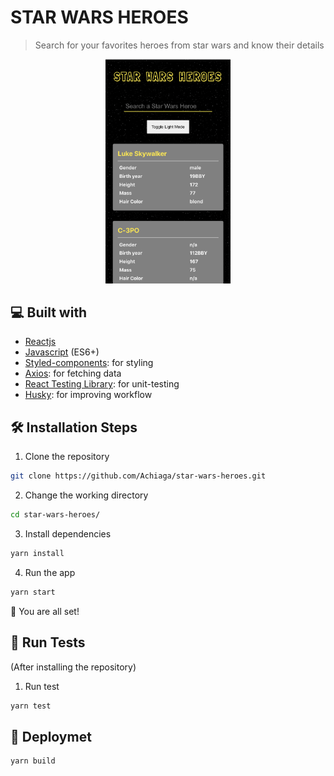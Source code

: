 # STAR WARS HEROES

> Search for your favorites heroes from star wars and know their details

<div align="center">
    <img alt="GitHub Profile Readme Generator" src="./src/assets/img/demo.png" width="200" />
</div>

## 💻 Built with

- [Reactjs](https://reactjs.org/)
- [Javascript](https://developer.mozilla.org/en-US/docs/Web/JavaScript) (ES6+)
- [Styled-components](https://styled-components.com/): for styling
- [Axios](https://github.com/axios/axios): for fetching data
- [React Testing Library](https://testing-library.com/): for unit-testing
- [Husky](https://typicode.github.io/husky/#/): for improving workflow

## 🛠️ Installation Steps

1. Clone the repository

```bash
git clone https://github.com/Achiaga/star-wars-heroes.git
```

2. Change the working directory

```bash
cd star-wars-heroes/
```

3. Install dependencies

```bash
yarn install
```

4. Run the app

```bash
yarn start
```

🌟 You are all set!

## 🧪 Run Tests

(After installing the repository)

1. Run test

```bash
yarn test
```

## 🚀 Deploymet

```bash
yarn build
```
